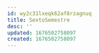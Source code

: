 ```yaml
---
id: wy2c31lxeqk62af8rzagnuq
title: SextoSemestre
desc: ''
updated: 1676502758097
created: 1676502758097
---
```

